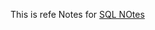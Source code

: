 

This is refe Notes for [SQL NOtes](https://github.com/anshumansingh/SQLNotes/blob/main/01-intro-to-dbms-sql.md)